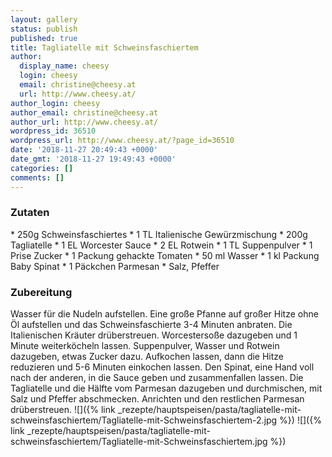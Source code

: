 ```yaml
---
layout: gallery
status: publish
published: true
title: Tagliatelle mit Schweinsfaschiertem
author:
  display_name: cheesy
  login: cheesy
  email: christine@cheesy.at
  url: http://www.cheesy.at/
author_login: cheesy
author_email: christine@cheesy.at
author_url: http://www.cheesy.at/
wordpress_id: 36510
wordpress_url: http://www.cheesy.at/?page_id=36510
date: '2018-11-27 20:49:43 +0000'
date_gmt: '2018-11-27 19:49:43 +0000'
categories: []
comments: []
---
```

### Zutaten
\* 250g Schweinsfaschiertes
\* 1 TL Italienische Gewürzmischung
\* 200g Tagliatelle
\* 1 EL Worcester Sauce
\* 2 EL Rotwein
\* 1 TL Suppenpulver
\* 1 Prise Zucker
\* 1 Packung gehackte Tomaten
\* 50 ml Wasser
\* 1 kl Packung Baby Spinat
\* 1 Päckchen Parmesan
\* Salz, Pfeffer
### Zubereitung
Wasser für die Nudeln aufstellen. Eine große Pfanne auf großer Hitze ohne Öl aufstellen und das Schweinsfaschierte 3-4 Minuten anbraten. Die Italienischen Kräuter drüberstreuen. Worcestersoße dazugeben und 1 Minute weiterköcheln lassen. Suppenpulver, Wasser und Rotwein dazugeben, etwas Zucker dazu. Aufkochen lassen, dann die Hitze reduzieren und 5-6 Minuten einkochen lassen.
Den Spinat, eine Hand voll nach der anderen, in die Sauce geben und zusammenfallen lassen. Die Tagliatelle und die Hälfte vom Parmesan dazugeben und durchmischen, mit Salz und Pfeffer abschmecken.
Anrichten und den restlichen Parmesan drüberstreuen.
![]({% link _rezepte/hauptspeisen/pasta/tagliatelle-mit-schweinsfaschiertem/Tagliatelle-mit-Schweinsfaschiertem-2.jpg %})
![]({% link _rezepte/hauptspeisen/pasta/tagliatelle-mit-schweinsfaschiertem/Tagliatelle-mit-Schweinsfaschiertem.jpg %})
